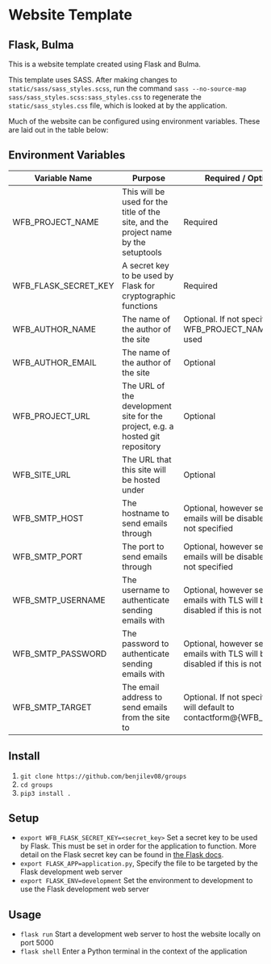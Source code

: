 # Website Template
## Flask, Bulma

This is a website template created using Flask and Bulma.

This template uses SASS. After making changes to `static/sass/sass_styles.scss`,
run the command `sass --no-source-map sass/sass_styles.scss:sass_styles.css` to
regenerate the `static/sass_styles.css` file, which is looked at by the
application.

Much of the website can be configured using environment variables. These are laid out in the table below:

## Environment Variables

| Variable Name        | Purpose | Required / Optional |
| ---                  | ---     | ---                 |
| WFB_PROJECT_NAME     | This will be used for the title of the site, and the project name by the setuptools | Required |
| WFB_FLASK_SECRET_KEY | A secret key to be used by Flask for cryptographic functions | Required
| WFB_AUTHOR_NAME      | The name of the author of the site | Optional. If not specified, the WFB_PROJECT_NAME will be used
| WFB_AUTHOR_EMAIL     | The name of the author of the site | Optional
| WFB_PROJECT_URL      | The URL of the development site for the project, e.g. a hosted git repository | Optional
| WFB_SITE_URL         | The URL that this site will be hosted under | Optional
| WFB_SMTP_HOST        | The hostname to send emails through | Optional, however sending emails will be disabled if this is not specified
| WFB_SMTP_PORT        | The port to send emails through | Optional, however sending emails will be disabled if this is not specified
| WFB_SMTP_USERNAME    | The username to authenticate sending emails with | Optional, however sending emails with TLS will be disabled if this is not specified
| WFB_SMTP_PASSWORD    | The password to authenticate sending emails with | Optional, however sending emails with TLS will be disabled if this is not specified
| WFB_SMTP_TARGET      | The email address to send emails from the site to | Optional. If not specified, this will default to contactform@{WFB_SITE_URL}

## Install
1. `git clone https://github.com/benjilev08/groups`
2. `cd groups`
3. `pip3 install .`

## Setup

* `export WFB_FLASK_SECRET_KEY=<secret_key>`
    Set a secret key to be used by Flask. This must be set in order for the application to function. More detail on the Flask secret key can be found in [the Flask docs](https://flask.palletsprojects.com/en/1.1.x/quickstart/#sessions).
* `export FLASK_APP=application.py`,
    Specify the file to be targeted by the Flask development web server
* `export FLASK_ENV=development` 
    Set the environment to development to use the Flask development web server 

## Usage
* `flask run`
    Start a development web server to host the website locally on port 5000
* `flask shell`
    Enter a Python terminal in the context of the application

